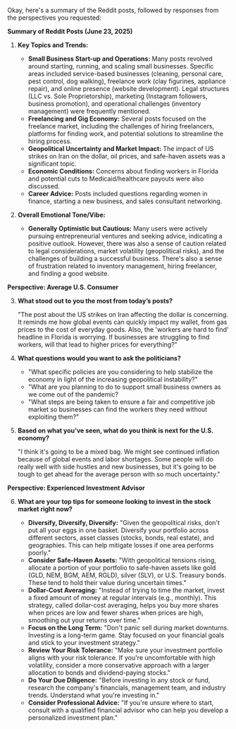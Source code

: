 Okay, here's a summary of the Reddit posts, followed by responses from the perspectives you requested:

**Summary of Reddit Posts (June 23, 2025)**

1.  **Key Topics and Trends:**

    *   **Small Business Start-up and Operations:** Many posts revolved around starting, running, and scaling small businesses. Specific areas included service-based businesses (cleaning, personal care, pest control, dog walking), freelance work (clay figurines, appliance repair), and online presence (website development). Legal structures (LLC vs. Sole Proprietorship), marketing (Instagram followers, business promotion), and operational challenges (inventory management) were frequently mentioned.
    *   **Freelancing and Gig Economy:** Several posts focused on the freelance market, including the challenges of hiring freelancers, platforms for finding work, and potential solutions to streamline the hiring process.
    *   **Geopolitical Uncertainty and Market Impact:** The impact of US strikes on Iran on the dollar, oil prices, and safe-haven assets was a significant topic.
    *   **Economic Conditions:** Concerns about finding workers in Florida and potential cuts to Medicaid/healthcare payouts were also discussed.
    *   **Career Advice:** Posts included questions regarding women in finance, starting a new business, and sales consultant networking.

2.  **Overall Emotional Tone/Vibe:**

    *   **Generally Optimistic but Cautious:** Many users were actively pursuing entrepreneurial ventures and seeking advice, indicating a positive outlook. However, there was also a sense of caution related to legal considerations, market volatility (geopolitical risks), and the challenges of building a successful business. There's also a sense of frustration related to inventory management, hiring freelancer, and finding a good website.

**Perspective: Average U.S. Consumer**

3.  **What stood out to you the most from today’s posts?**

    "The post about the US strikes on Iran affecting the dollar is concerning. It reminds me how global events can quickly impact my wallet, from gas prices to the cost of everyday goods. Also, the 'workers are hard to find' headline in Florida is worrying. If businesses are struggling to find workers, will that lead to higher prices for everything?"

4.  **What questions would you want to ask the politicians?**

    *   "What specific policies are you considering to help stabilize the economy in light of the increasing geopolitical instability?"
    *   "What are you planning to do to support small business owners as we come out of the pandemic?
    *    "What steps are being taken to ensure a fair and competitive job market so businesses can find the workers they need without exploiting them?"

5.  **Based on what you’ve seen, what do you think is next for the U.S. economy?**

    "I think it's going to be a mixed bag. We might see continued inflation because of global events and labor shortages. Some people will do really well with side hustles and new businesses, but it's going to be tough to get ahead for the average person with so much uncertainty."

**Perspective: Experienced Investment Advisor**

6.  **What are your top tips for someone looking to invest in the stock market right now?**

    *   **Diversify, Diversify, Diversify:** "Given the geopolitical risks, don't put all your eggs in one basket. Diversify your portfolio across different sectors, asset classes (stocks, bonds, real estate), and geographies. This can help mitigate losses if one area performs poorly."
    *   **Consider Safe-Haven Assets:** "With geopolitical tensions rising, allocate a portion of your portfolio to safe-haven assets like gold (GLD, NEM, BGM, AEM, RGLD), silver (SLV), or U.S. Treasury bonds. These tend to hold their value during uncertain times."
    *   **Dollar-Cost Averaging:** "Instead of trying to time the market, invest a fixed amount of money at regular intervals (e.g., monthly). This strategy, called dollar-cost averaging, helps you buy more shares when prices are low and fewer shares when prices are high, smoothing out your returns over time."
    *   **Focus on the Long Term:** "Don't panic sell during market downturns. Investing is a long-term game. Stay focused on your financial goals and stick to your investment strategy."
    *   **Review Your Risk Tolerance:** "Make sure your investment portfolio aligns with your risk tolerance. If you're uncomfortable with high volatility, consider a more conservative approach with a larger allocation to bonds and dividend-paying stocks."
    *   **Do Your Due Diligence:** "Before investing in any stock or fund, research the company's financials, management team, and industry trends. Understand what you're investing in."
    *   **Consider Professional Advice:** "If you're unsure where to start, consult with a qualified financial advisor who can help you develop a personalized investment plan."
